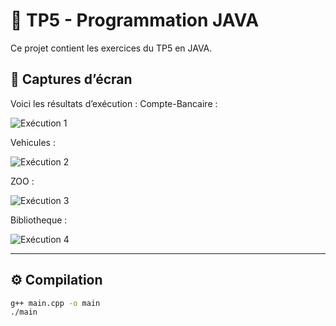 # 🧠 TP5 - Programmation JAVA

Ce projet contient les exercices du TP5 en JAVA.

## 📸 Captures d’écran

Voici les résultats d’exécution :
 Compte-Bancaire : 

![Exécution 1](imagess/Compte-Bancaire.JPG)

Vehicules :

![Exécution 2](imagess/Vehicules.JPG)

ZOO :

![Exécution 3](imagess/ZOO.JPG)

Bibliotheque :

![Exécution 4](imagess/Bibliotheque.JPG)

---

## ⚙ Compilation
```bash
g++ main.cpp -o main
./main